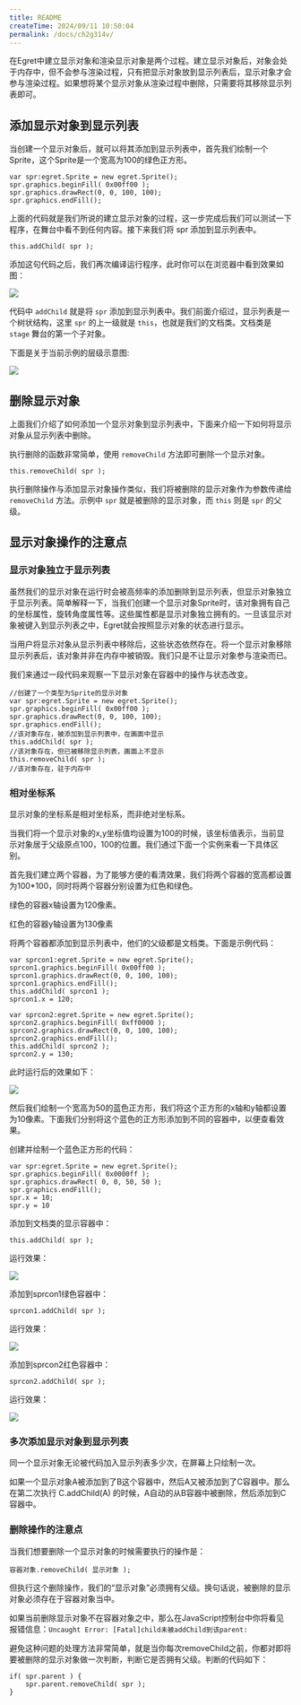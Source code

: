 ```yaml
---
title: README
createTime: 2024/09/11 10:50:04
permalink: /docs/ch2g314v/
---
```

在Egret中建立显示对象和渲染显示对象是两个过程。建立显示对象后，对象会处于内存中，但不会参与渲染过程，只有把显示对象放到显示列表后，显示对象才会参与渲染过程。如果想将某个显示对象从渲染过程中删除，只需要将其移除显示列表即可。

## 添加显示对象到显示列表

当创建一个显示对象后，就可以将其添加到显示列表中，首先我们绘制一个Sprite，这个Sprite是一个宽高为100的绿色正方形。

```
var spr:egret.Sprite = new egret.Sprite();
spr.graphics.beginFill( 0x00ff00 );
spr.graphics.drawRect(0, 0, 100, 100);
spr.graphics.endFill();
```

上面的代码就是我们所说的建立显示对象的过程，这一步完成后我们可以测试一下程序，在舞台中看不到任何内容。接下来我们将 spr 添加到显示列表中。

```
this.addChild( spr );
```

添加这句代码之后，我们再次编译运行程序，此时你可以在浏览器中看到效果如图：

![](5668e2533b617.png)

代码中 `addChild` 就是将 `spr` 添加到显示列表中。我们前面介绍过，显示列表是一个树状结构，这里 `spr` 的上一级就是 `this`，也就是我们的文档类。文档类是 `stage` 舞台的第一个子对象。

下面是关于当前示例的层级示意图:

![](5668e25358e2b.png)

## 删除显示对象

上面我们介绍了如何添加一个显示对象到显示列表中，下面来介绍一下如何将显示对象从显示列表中删除。

执行删除的函数非常简单，使用 `removeChild` 方法即可删除一个显示对象。

```
this.removeChild( spr );
```

执行删除操作与添加显示对象操作类似，我们将被删除的显示对象作为参数传递给 `removeChild` 方法。示例中 `spr` 就是被删除的显示对象，而 `this` 则是 `spr` 的父级。

## 显示对象操作的注意点

### 显示对象独立于显示列表

虽然我们的显示对象在运行时会被高频率的添加删除到显示列表，但显示对象独立于显示列表。简单解释一下，当我们创建一个显示对象Sprite时，该对象拥有自己的坐标属性，旋转角度属性等。这些属性都是显示对象独立拥有的。一旦该显示对象被键入到显示列表之中，Egret就会按照显示对象的状态进行显示。

当用户将显示对象从显示列表中移除后，这些状态依然存在。将一个显示对象移除显示列表后，该对象并非在内存中被销毁。我们只是不让显示对象参与渲染而已。

我们来通过一段代码来观察一下显示对象在容器中的操作与状态改变。

```
//创建了一个类型为Sprite的显示对象
var spr:egret.Sprite = new egret.Sprite();
spr.graphics.beginFill( 0x00ff00 );
spr.graphics.drawRect(0, 0, 100, 100);
spr.graphics.endFill();
//该对象存在，被添加到显示列表中，在画面中显示
this.addChild( spr );
//该对象存在，但已被移除显示列表，画面上不显示
this.removeChild( spr );
//该对象存在，驻于内存中
```

### 相对坐标系

显示对象的坐标系是相对坐标系，而非绝对坐标系。

当我们将一个显示对象的x,y坐标值均设置为100的时候，该坐标值表示，当前显示对象居于父级原点100，100的位置。我们通过下面一个实例来看一下具体区别。

首先我们建立两个容器，为了能够方便的看清效果，我们将两个容器的宽高都设置为100*100，同时将两个容器分别设置为红色和绿色。

绿色的容器x轴设置为120像素。

红色的容器y轴设置为130像素

将两个容器都添加到显示列表中，他们的父级都是文档类。下面是示例代码：

```
var sprcon1:egret.Sprite = new egret.Sprite();
sprcon1.graphics.beginFill( 0x00ff00 );
sprcon1.graphics.drawRect(0, 0, 100, 100);
sprcon1.graphics.endFill();
this.addChild( sprcon1 );
sprcon1.x = 120;

var sprcon2:egret.Sprite = new egret.Sprite();
sprcon2.graphics.beginFill( 0xff0000 );
sprcon2.graphics.drawRect(0, 0, 100, 100);
sprcon2.graphics.endFill();
this.addChild( sprcon2 );
sprcon2.y = 130;
```

此时运行后的效果如下：

![](5668e25372b48.png)

然后我们绘制一个宽高为50的蓝色正方形，我们将这个正方形的x轴和y轴都设置为10像素。下面我们分别将这个蓝色的正方形添加到不同的容器中，以便查看效果。

创建并绘制一个蓝色正方形的代码：

```
var spr:egret.Sprite = new egret.Sprite();
spr.graphics.beginFill( 0x0000ff );
spr.graphics.drawRect( 0, 0, 50, 50 );
spr.graphics.endFill();
spr.x = 10;
spr.y = 10
```

添加到文档类的显示容器中：

```
this.addChild( spr );
```

运行效果：

![](5668e2537f781.png)

添加到sprcon1绿色容器中：

```
sprcon1.addChild( spr );
```

运行效果：

![](5668e253912b4.png)

添加到sprcon2红色容器中：

```
sprcon2.addChild( spr );
```

运行效果：

![](5668e253a0fc6.png)

### 多次添加显示对象到显示列表

同一个显示对象无论被代码加入显示列表多少次，在屏幕上只绘制一次。

如果一个显示对象A被添加到了B这个容器中，然后A又被添加到了C容器中。那么在第二次执行 C.addChild(A) 的时候，A自动的从B容器中被删除，然后添加到C容器中。

### 删除操作的注意点

当我们想要删除一个显示对象的时候需要执行的操作是：

`容器对象.removeChild( 显示对象 );`

但执行这个删除操作，我们的“显示对象”必须拥有父级。换句话说，被删除的显示对象必须存在于容器对象当中。

如果当前删除显示对象不在容器对象之中，那么在JavaScript控制台中你将看见报错信息：`Uncaught Error: [Fatal]child未被addChild到该parent:`

避免这种问题的处理方法非常简单，就是当你每次removeChild之前，你都对即将要被删除的显示对象做一次判断，判断它是否拥有父级。判断的代码如下：

```
if( spr.parent ) {
    spr.parent.removeChild( spr );
}
```
